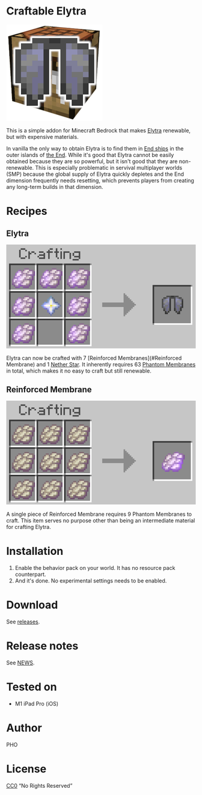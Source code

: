 # Craftable Elytra

![Craftable Elytra logo](src/craftable-elytra.png)

This is a simple addon for Minecraft Bedrock that makes
[Elytra](https://minecraft.wiki/w/Elytra) renewable, but with expensive
materials.

In vanilla the only way to obtain Elytra is to find them in [End
ships](https://minecraft.wiki/w/End_ship) in the outer islands of [the
End](https://minecraft.wiki/w/The_End). While it's good that Elytra cannot
be easily obtained because they are so powerful, but it isn't good that
they are non-renewable. This is especially problematic in servival
multiplayer worlds (SMP) because the global supply of Elytra quickly
depletes and the End dimension frequently needs resetting, which prevents
players from creating any long-term builds in that dimension.


# Recipes

## Elytra

![Crafting recipe for Elytra](doc/recipe-elytra.png)

Elytra can now be crafted with 7 [Reinforced Membranes](#Reinforced
Membrane) and 1 [Nether Star](https://minecraft.wiki/w/Nether_Star). It
inherently requires 63 [Phantom
Membranes](https://minecraft.wiki/w/Phantom_Membrane) in total, which makes
it no easy to craft but still renewable.

## Reinforced Membrane

![Crafting recipe for Reinforced Membrane](doc/recipe-reinforced-membrane.png)

A single piece of Reinforced Membrane requires 9 Phantom Membranes to
craft. This item serves no purpose other than being an intermediate
material for crafting Elytra.


# Installation

1. Enable the behavior pack on your world. It has no resource pack counterpart.
2. And it's done. No experimental settings needs to be enabled.


# Download

See [releases](https://github.com/depressed-pho/craftable-elytra/releases).


# Release notes

See [NEWS](NEWS.md).


# Tested on

* M1 iPad Pro (iOS)


# Author

PHO


# License

[CC0](https://creativecommons.org/share-your-work/public-domain/cc0/)
“No Rights Reserved”
